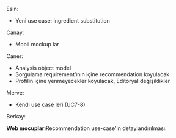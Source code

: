 Esin:
  * Yeni use case: ingredient substitution

Canay:
  * Mobil mockup lar

Caner:
  * Analysis object model
  * Sorgulama requirement’ının içine recommendation koyulacak
  * Profilin içine yenmeyecekler koyulacak, Editoryal değişiklikler

Merve:
  * Kendi use case leri (UC7-8)

Berkay:

**Web mocupları**Recommendation use-case'in detaylandırılması.